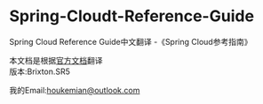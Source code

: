 # Spring-Cloudt-Reference-Guide


Spring Cloud Reference Guide中文翻译 -《Spring Cloud参考指南》  

本文档是根据[官方文档](http://cloud.spring.io/spring-cloud-static/Brixton.SR5/#_registering_with_eureka)翻译  
版本:Brixton.SR5

我的Email:[houkemian@outlook.com](houkemian@outlook.com)
